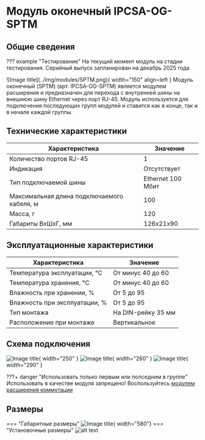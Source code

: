 # Модуль оконечный IPCSA-OG-SPТM

## Общие сведения

??? example "Тестирование"
    На текущий момент модуль на стадии тестирования. Серийный выпуск запланирован на декабрь 2025 года 

<div class="grid cards" markdown>
![Image title](../img/modules/SPTM.png){ width="150" align=left  }
Модуль оконечный (SPTM) (арт. IPCSA-OG-SPTM) является модулем расширения и предназначен для перехода с внутренней шины на внешнюю шину Ethernet через порт RJ-45.
Модуль используется для подключения последующих групп модулей и ставится как в конце, так и в начале каждой группы.
</div>

## Технические характеристики 
| Характеристика                             | Значение          |
|--------------------------------------------|-------------------|
| Количество портов RJ-45                    | 1                 |
| Индикация                                  | Отсутствует       |
| Тип подключаемой шины                      | Ethernet 100 Мбит |
| Максимальная длина подключаемого кабеля, м | 100               |
| Масса, г                                   | 120               |
| Габариты ВхШхГ, мм                         | 126х21х90         |

## Эксплуатационные характеристики
| Характеристика                   | Значение           |
| -------------------------------- | -                  |
| Температура эксплуатации, °С     | От минус 40 до 60  |
| Температура хранения, °С         | От минус 40 до 60  |
| Влажность при хранении, %	       | От 5 до 95         |
| Влажность при эксплуатации, %    | От 5 до 95         |
| Тип монтажа                      | На DIN-рейку 35 мм |
| Расположение при монтаже         | Вертикальное       |

## Схема подключения
![Image title](../img/connection/SPTM_1.png){ width="250"  }
![Image title](../img/connection/SPTM_2.png){ width="260" }
![Image title](../img/connection/SPTM_3.png){ width="290"  }

???+ danger "Использовать только первым или полседним в группе"
    Использовать в качестве модуля запрещено! Воспользуйтесь [модулем расширения коммутации](SPSE.md)




## Размеры
=== "Габаритные размеры" 
    ![Image title](../img/dimensions/overall_dimensions_extensions.png){ width="580"}
=== "Установочные размеры"
    ![alt text](../img/dimensions/installation_dimensions.png) 




